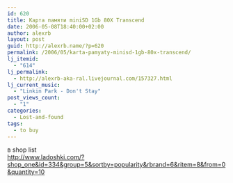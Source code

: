 ```yaml
---
id: 620
title: Карта памяти miniSD 1Gb 80X Transcend
date: 2006-05-08T18:40:00+02:00
author: alexrb
layout: post
guid: http://alexrb.name/?p=620
permalink: /2006/05/karta-pamyaty-minisd-1gb-80x-transcend/
lj_itemid:
  - "614"
lj_permalink:
  - http://alexrb-aka-ral.livejournal.com/157327.html
lj_current_music:
  - "Linkin Park - Don't Stay"
post_views_count:
  - "1"
categories:
  - Lost-and-found
tags:
  - to buy
---
```

в shop list  
http://www.ladoshki.com/?shop_one&id=334&group=5&sortby=popularity&rbrand=6&ritem=8&from=0&quantity=10